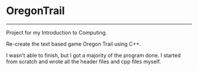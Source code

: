 # OregonTrail
____________________________
Project for my Introduction to Computing.

Re-create the text based game Oregon Trail using C++. 

I wasn't able to finish, but I got a majority of the program done. I started from scratch and wrote all the header files and cpp files myself.
